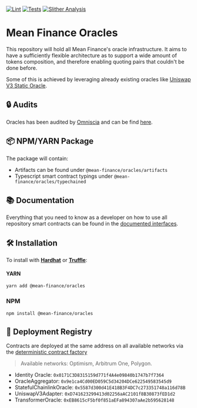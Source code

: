 [![Lint](https://github.com/Mean-Finance/oracles/actions/workflows/lint.yml/badge.svg?branch=main)](https://github.com/Mean-Finance/oracles/actions/workflows/lint.yml)
[![Tests](https://github.com/Mean-Finance/oracles/actions/workflows/tests.yml/badge.svg?branch=main)](https://github.com/Mean-Finance/oracles/actions/workflows/tests.yml)
[![Slither Analysis](https://github.com/Mean-Finance/oracles/actions/workflows/slither.yml/badge.svg?branch=main)](https://github.com/Mean-Finance/oracles/actions/workflows/slither.yml)

# Mean Finance Oracles

This repository will hold all Mean Finance's oracle infrastructure. It aims to have a sufficiently flexible architecture as to support a wide amount of tokens composition, and therefore enabling quoting pairs that couldn't be done before.

Some of this is achieved by leveraging already existing oracles like [Uniswap V3 Static Oracle](https://github.com/Mean-Finance/uniswap-v3-oracle).

## 🔒 Audits

Oracles has been audited by [Omniscia](https://omniscia.io/) and can be find [here](https://omniscia.io/reports/mean-finance-oracle-module/).

## 📦 NPM/YARN Package

The package will contain:

- Artifacts can be found under `@mean-finance/oracles/artifacts`
- Typescript smart contract typings under `@mean-finance/oracles/typechained`

## 📚 Documentation

Everything that you need to know as a developer on how to use all repository smart contracts can be found in the [documented interfaces](./solidity/interfaces/).

## 🛠 Installation

To install with [**Hardhat**](https://github.com/nomiclabs/hardhat) or [**Truffle**](https://github.com/trufflesuite/truffle):

#### YARN

```sh
yarn add @mean-finance/oracles
```

### NPM

```sh
npm install @mean-finance/oracles
```

## 📖 Deployment Registry

Contracts are deployed at the same address on all available networks via the [deterministic contract factory](https://github.com/Mean-Finance/deterministic-factory)

> Available networks: Optimism, Arbitrum One, Polygon.

- Identity Oracle: `0x0171C3D8315159d771f4A4e09840b1747b7f7364`
- OracleAggregator: `0x9e1ca4Cd00ED059C5d34204DCe622549583545d9`
- StatefulChainlinkOracle: `0x5587d300d41E418B3F4DC7c273351748a116d78B`
- UniswapV3Adapter: `0xD741623299413d02256aAC2101f8B30873fED1d2`
- TransformerOracle: `0xEB8615cF5bf0f851aEFa894307aAe2b595628148`
